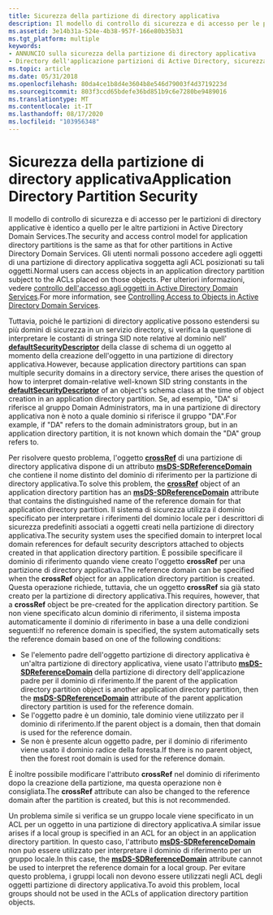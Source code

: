 ```yaml
---
title: Sicurezza della partizione di directory applicativa
description: Il modello di controllo di sicurezza e di accesso per le partizioni di directory applicative è identico a quello per le altre partizioni in Active Directory Domain Services.
ms.assetid: 3e14b31a-524e-4b38-957f-166e80b35b31
ms.tgt_platform: multiple
keywords:
- ANNUNCIO sulla sicurezza della partizione di directory applicativa
- Directory dell'applicazione partizioni di Active Directory, sicurezza
ms.topic: article
ms.date: 05/31/2018
ms.openlocfilehash: 80da4ce1b8d4e3604b8e546d79003f4d3719223d
ms.sourcegitcommit: 803f3ccd65bdefe36bd851b9c6e7280be9489016
ms.translationtype: MT
ms.contentlocale: it-IT
ms.lasthandoff: 08/17/2020
ms.locfileid: "103956348"
---
```

# <a name="application-directory-partition-security"></a><span data-ttu-id="e0fc6-105">Sicurezza della partizione di directory applicativa</span><span class="sxs-lookup"><span data-stu-id="e0fc6-105">Application Directory Partition Security</span></span>

<span data-ttu-id="e0fc6-106">Il modello di controllo di sicurezza e di accesso per le partizioni di directory applicative è identico a quello per le altre partizioni in Active Directory Domain Services.</span><span class="sxs-lookup"><span data-stu-id="e0fc6-106">The security and access control model for application directory partitions is the same as that for other partitions in Active Directory Domain Services.</span></span> <span data-ttu-id="e0fc6-107">Gli utenti normali possono accedere agli oggetti di una partizione di directory applicativa soggetta agli ACL posizionati su tali oggetti.</span><span class="sxs-lookup"><span data-stu-id="e0fc6-107">Normal users can access objects in an application directory partition subject to the ACLs placed on those objects.</span></span> <span data-ttu-id="e0fc6-108">Per ulteriori informazioni, vedere [controllo dell'accesso agli oggetti in Active Directory Domain Services](controlling-access-to-objects-in-active-directory-domain-services.md).</span><span class="sxs-lookup"><span data-stu-id="e0fc6-108">For more information, see [Controlling Access to Objects in Active Directory Domain Services](controlling-access-to-objects-in-active-directory-domain-services.md).</span></span>

<span data-ttu-id="e0fc6-109">Tuttavia, poiché le partizioni di directory applicative possono estendersi su più domini di sicurezza in un servizio directory, si verifica la questione di interpretare le costanti di stringa SID note relative al dominio nell' [**defaultSecurityDescriptor**](/windows/desktop/ADSchema/a-defaultsecuritydescriptor) della classe di schema di un oggetto al momento della creazione dell'oggetto in una partizione di directory applicativa.</span><span class="sxs-lookup"><span data-stu-id="e0fc6-109">However, because application directory partitions can span multiple security domains in a directory service, there arises the question of how to interpret domain-relative well-known SID string constants in the [**defaultSecurityDescriptor**](/windows/desktop/ADSchema/a-defaultsecuritydescriptor) of an object's schema class at the time of object creation in an application directory partition.</span></span> <span data-ttu-id="e0fc6-110">Se, ad esempio, "DA" si riferisce al gruppo Domain Administrators, ma in una partizione di directory applicativa non è noto a quale dominio si riferisce il gruppo "DA".</span><span class="sxs-lookup"><span data-stu-id="e0fc6-110">For example, if "DA" refers to the domain administrators group, but in an application directory partition, it is not known which domain the "DA" group refers to.</span></span>

<span data-ttu-id="e0fc6-111">Per risolvere questo problema, l'oggetto [**crossRef**](/windows/desktop/ADSchema/c-crossref) di una partizione di directory applicativa dispone di un attributo [**msDS-SDReferenceDomain**](/windows/desktop/ADSchema/a-msds-sdreferencedomain) che contiene il nome distinto del dominio di riferimento per la partizione di directory applicativa.</span><span class="sxs-lookup"><span data-stu-id="e0fc6-111">To solve this problem, the [**crossRef**](/windows/desktop/ADSchema/c-crossref) object of an application directory partition has an [**msDS-SDReferenceDomain**](/windows/desktop/ADSchema/a-msds-sdreferencedomain) attribute that contains the distinguished name of the reference domain for that application directory partition.</span></span> <span data-ttu-id="e0fc6-112">Il sistema di sicurezza utilizza il dominio specificato per interpretare i riferimenti del dominio locale per i descrittori di sicurezza predefiniti associati a oggetti creati nella partizione di directory applicativa.</span><span class="sxs-lookup"><span data-stu-id="e0fc6-112">The security system uses the specified domain to interpret local domain references for default security descriptors attached to objects created in that application directory partition.</span></span> <span data-ttu-id="e0fc6-113">È possibile specificare il dominio di riferimento quando viene creato l'oggetto **crossRef** per una partizione di directory applicativa.</span><span class="sxs-lookup"><span data-stu-id="e0fc6-113">The reference domain can be specified when the **crossRef** object for an application directory partition is created.</span></span> <span data-ttu-id="e0fc6-114">Questa operazione richiede, tuttavia, che un oggetto **crossRef** sia già stato creato per la partizione di directory applicativa.</span><span class="sxs-lookup"><span data-stu-id="e0fc6-114">This requires, however, that a **crossRef** object be pre-created for the application directory partition.</span></span> <span data-ttu-id="e0fc6-115">Se non viene specificato alcun dominio di riferimento, il sistema imposta automaticamente il dominio di riferimento in base a una delle condizioni seguenti:</span><span class="sxs-lookup"><span data-stu-id="e0fc6-115">If no reference domain is specified, the system automatically sets the reference domain based on one of the following conditions:</span></span>

-   <span data-ttu-id="e0fc6-116">Se l'elemento padre dell'oggetto partizione di directory applicativa è un'altra partizione di directory applicativa, viene usato l'attributo [**msDS-SDReferenceDomain**](/windows/desktop/ADSchema/a-msds-sdreferencedomain) della partizione di directory dell'applicazione padre per il dominio di riferimento.</span><span class="sxs-lookup"><span data-stu-id="e0fc6-116">If the parent of the application directory partition object is another application directory partition, then the [**msDS-SDReferenceDomain**](/windows/desktop/ADSchema/a-msds-sdreferencedomain) attribute of the parent application directory partition is used for the reference domain.</span></span>
-   <span data-ttu-id="e0fc6-117">Se l'oggetto padre è un dominio, tale dominio viene utilizzato per il dominio di riferimento.</span><span class="sxs-lookup"><span data-stu-id="e0fc6-117">If the parent object is a domain, then that domain is used for the reference domain.</span></span>
-   <span data-ttu-id="e0fc6-118">Se non è presente alcun oggetto padre, per il dominio di riferimento viene usato il dominio radice della foresta.</span><span class="sxs-lookup"><span data-stu-id="e0fc6-118">If there is no parent object, then the forest root domain is used for the reference domain.</span></span>

<span data-ttu-id="e0fc6-119">È inoltre possibile modificare l'attributo **crossRef** nel dominio di riferimento dopo la creazione della partizione, ma questa operazione non è consigliata.</span><span class="sxs-lookup"><span data-stu-id="e0fc6-119">The **crossRef** attribute can also be changed to the reference domain after the partition is created, but this is not recommended.</span></span>

<span data-ttu-id="e0fc6-120">Un problema simile si verifica se un gruppo locale viene specificato in un ACL per un oggetto in una partizione di directory applicativa.</span><span class="sxs-lookup"><span data-stu-id="e0fc6-120">A similar issue arises if a local group is specified in an ACL for an object in an application directory partition.</span></span> <span data-ttu-id="e0fc6-121">In questo caso, l'attributo [**msDS-SDReferenceDomain**](/windows/desktop/ADSchema/a-msds-sdreferencedomain) non può essere utilizzato per interpretare il dominio di riferimento per un gruppo locale.</span><span class="sxs-lookup"><span data-stu-id="e0fc6-121">In this case, the [**msDS-SDReferenceDomain**](/windows/desktop/ADSchema/a-msds-sdreferencedomain) attribute cannot be used to interpret the reference domain for a local group.</span></span> <span data-ttu-id="e0fc6-122">Per evitare questo problema, i gruppi locali non devono essere utilizzati negli ACL degli oggetti partizione di directory applicativa.</span><span class="sxs-lookup"><span data-stu-id="e0fc6-122">To avoid this problem, local groups should not be used in the ACLs of application directory partition objects.</span></span>

 

 